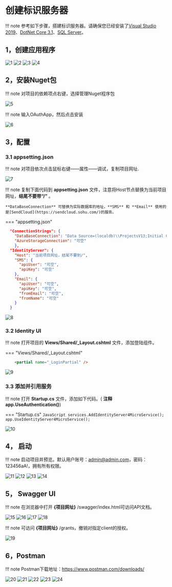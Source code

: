 # 创建标识服务器

!!! note
	参考如下步骤，搭建标识服务器。请确保您已经安装了[Visual Studio 2019](https://visualstudio.microsoft.com/zh-hans/vs/)、[DotNet Core 3.1](https://dotnet.microsoft.com/download/dotnet-core/3.1)、[SQL Server](https://www.microsoft.com/zh-cn/sql-server/sql-server-downloads)。

## 1，创建应用程序

![1](./images/usecase-basic/startserver1.png)
![2](./images/usecase-basic/startserver2.png)
![3](./images/usecase-basic/startserver3.png)
![4](./images/usecase-basic/startserver4.png)

## 2，安装Nuget包

!!! note
    对项目的依赖项点右键，选择管理Nuget程序包

![5](./images/usecase-basic/startserver5.png)

!!! note
    输入OAuthApp，然后点击安装

![6](./images/usecase-basic/startserver6.jpg)


## 3，配置


### 3.1 appsetting.json

!!! note
    对项目依次点击鼠标右键——属性——调试，复制项目网址.

![7](./images/usecase-basic/startserver7.png)

!!! note
    复制下面代码到 **appsetting.json** 文件，注意将Host节点替换为当前项目网址，**结尾不要带“/”** 。

    **DataBaseConnection** 可替换为实际数据库的地址，**SMS** 和 **Email** 使用的是[SendCloud](https://sendcloud.sohu.com/)的服务。

=== "appsetting.json"
``` json
  "ConnectionStrings": {
    "DataBaseConnection": "Data Source=(localdb)\\ProjectsV13;Initial Catalog=ismsdb_demo;Integrated Security=True;Pooling=False",
    "AzureStorageConnection": "可空"
  	},
  "IdentityServer": {
    "Host": "当前项目网址，结尾不要到/",
    "SMS": {
      "apiUser": "可空",
      "apiKey": "可空"
    },
    "Email": {
      "apiUser": "可空",
      "apiKey": "可空",
      "fromEmail": "可空",
      "fromName": "可空"
    }
  }
```

![8](./images/usecase-basic/startserver8.png)


### 3.2 Identity UI

!!! note
    打开项目的 **Views/Shared/_Layout.cshtml** 文件，添加登陆组件。
 
=== "Views/Shared/_Layout.cshtml"
``` html
    <partial name="_LoginPartial" />
```

![9](./images/usecase-basic/startserver9.png)

### 3.3 添加并引用服务

!!! note
    打开 **Startup.cs** 文件，添加如下代码。( **注释app.UseAuthentication()**)


=== "Startup.cs"
    ``` JavaScript
        services.AddIdentityServer4MicroService();
        app.UseIdentityServer4MicroService();
    ```


![10](./images/usecase-basic/startserver10.png)


## 4，    启动

!!! note
	启动项目并预览。默认用户账号：admin@admin.com，密码：123456aA!，拥有所有权限。

![11](./images/usecase-basic/startserver11.png)
![12](./images/usecase-basic/startserver12.png)
![13](./images/usecase-basic/startserver13.png)
![14](./images/usecase-basic/startserver14.png)


## 5，   Swagger UI

!!! note
    在浏览器中打开 **{项目网址}** /swagger/index.html可访问API文档。

![15](./images/usecase-basic/startserver15.png)
![16](./images/usecase-basic/startserver16.png)
![17](./images/usecase-basic/startserver17.png)
![18](./images/usecase-basic/startserver18.png)

!!! note
    可访问 **{项目网址}** /grants，撤销对指定client的授权。

![19](./images/usecase-basic/startserver19.png)

## 6，Postman

!!! note
    Postman下载地址：https://www.postman.com/downloads/

![20](./images/usecase-basic/startserver20.png)
![21](./images/usecase-basic/startserver21.png)
![22](./images/usecase-basic/startserver22.png)
![23](./images/usecase-basic/startserver23.png)
![24](./images/usecase-basic/startserver24.png)
